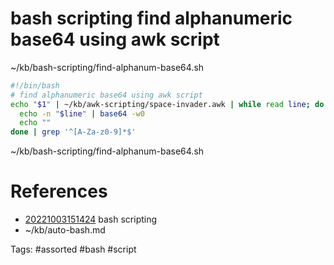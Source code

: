 # bash scripting find alphanumeric base64 using awk script
~/kb/bash-scripting/find-alphanum-base64.sh
```bash
#!/bin/bash
# find alphanumeric base64 using awk script
echo "$1" | ~/kb/awk-scripting/space-invader.awk | while read line; do
  echo -n "$line" | base64 -w0
  echo ""
done | grep '^[A-Za-z0-9]*$'
```

~/kb/bash-scripting/find-alphanum-base64.sh
# References
- [20221003151424](/zet/20221003151424/README.md) bash scripting
- ~/kb/auto-bash.md

Tags:
    #assorted #bash #script
